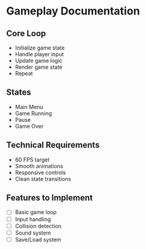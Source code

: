 # Gameplay Documentation

## Core Loop
- Initialize game state
- Handle player input
- Update game logic
- Render game state
- Repeat

## States
- Main Menu
- Game Running
- Pause
- Game Over

## Technical Requirements
- 60 FPS target
- Smooth animations
- Responsive controls
- Clean state transitions

## Features to Implement
- [ ] Basic game loop
- [ ] Input handling
- [ ] Collision detection
- [ ] Sound system
- [ ] Save/Load system